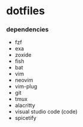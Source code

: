 # dotfiles

### dependencies

* fzf
* exa
* zoxide
* fish
* bat
* vim
* neovim
* vim-plug
* git
* tmux
* alacritty
* visual studio code (code)
* spicetify
